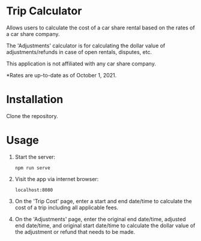# Trip Calculator

Allows users to calculate the cost of a car share rental based on the rates of a car share company.

The 'Adjustments' calculator is for calculating the dollar value of adjustments/refunds in case of open rentals, disputes, etc.

This application is not affiliated with any car share company.

\*Rates are up-to-date as of October 1, 2021.

# Installation

Clone the repository.

# Usage

1. Start the server:

   ```
   npm run serve
   ```

2. Visit the app via internet browser:

   ```
   localhost:8080
   ```

3. On the 'Trip Cost' page, enter a start and end date/time to calculate the cost of a trip including all applicable fees.

4. On the 'Adjustments' page, enter the original end date/time, adjusted end date/time, and original start date/time to calculate the dollar value of the adjustment or refund that needs to be made.
